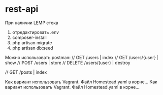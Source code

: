# rest-api
При наличии LEMP стека

1. отредактировать .env
2. composer-install
3. php artisan migrate
4. php artisan db:seed

Можно использовать postman:
// GET /users           | index
// GET /users/{user}    | show
// POST /users          | store
// DELETE /users/{user} | destroy

// GET /posts           | index

Как вариант использовать Vagrant. Файл Homestead.yaml в корне...
Как вариант использовать Vagrant. Файл Homestead.yaml в корне...
